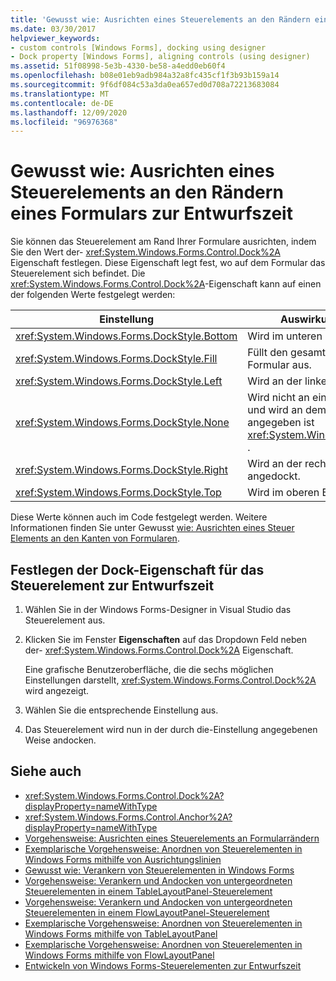 ```yaml
---
title: 'Gewusst wie: Ausrichten eines Steuerelements an den Rändern eines Formulars zur Entwurfszeit'
ms.date: 03/30/2017
helpviewer_keywords:
- custom controls [Windows Forms], docking using designer
- Dock property [Windows Forms], aligning controls (using designer)
ms.assetid: 51f08998-5e3b-4330-be58-a4edd0eb60f4
ms.openlocfilehash: b08e01eb9adb984a32a8fc435cf1f3b93b159a14
ms.sourcegitcommit: 9f6df084c53a3da0ea657ed0d708a72213683084
ms.translationtype: MT
ms.contentlocale: de-DE
ms.lasthandoff: 12/09/2020
ms.locfileid: "96976368"
---
```

# <a name="how-to-align-a-control-to-the-edges-of-forms-at-design-time"></a>Gewusst wie: Ausrichten eines Steuerelements an den Rändern eines Formulars zur Entwurfszeit

Sie können das Steuerelement am Rand Ihrer Formulare ausrichten, indem Sie den Wert der- <xref:System.Windows.Forms.Control.Dock%2A> Eigenschaft festlegen. Diese Eigenschaft legt fest, wo auf dem Formular das Steuerelement sich befindet. Die <xref:System.Windows.Forms.Control.Dock%2A>-Eigenschaft kann auf einen der folgenden Werte festgelegt werden:

|Einstellung|Auswirkung auf das Steuerelement|
|-------------|----------------------------|
|<xref:System.Windows.Forms.DockStyle.Bottom>|Wird im unteren Bereich des Formulars angedockt.|
|<xref:System.Windows.Forms.DockStyle.Fill>|Füllt den gesamten verbleibenden Platz im Formular aus.|
|<xref:System.Windows.Forms.DockStyle.Left>|Wird an der linken Seite des Formulars angedockt.|
|<xref:System.Windows.Forms.DockStyle.None>|Wird nicht an einer beliebigen Stelle andocken und wird an dem Speicherort angezeigt, der durch angegeben ist <xref:System.Windows.Forms.Control.Location%2A> .|
|<xref:System.Windows.Forms.DockStyle.Right>|Wird an der rechten Seite des Formulars angedockt.|
|<xref:System.Windows.Forms.DockStyle.Top>|Wird im oberen Bereich des Formulars angedockt.|

Diese Werte können auch im Code festgelegt werden. Weitere Informationen finden Sie unter Gewusst [wie: Ausrichten eines Steuer Elements an den Kanten von Formularen](how-to-align-a-control-to-the-edges-of-forms.md).

## <a name="set-the-dock-property-for-your-control-at-design-time"></a>Festlegen der Dock-Eigenschaft für das Steuerelement zur Entwurfszeit

1. Wählen Sie in der Windows Forms-Designer in Visual Studio das Steuerelement aus.

2. Klicken Sie im Fenster **Eigenschaften** auf das Dropdown Feld neben der- <xref:System.Windows.Forms.Control.Dock%2A> Eigenschaft.

     Eine grafische Benutzeroberfläche, die die sechs möglichen Einstellungen darstellt, <xref:System.Windows.Forms.Control.Dock%2A> wird angezeigt.

3. Wählen Sie die entsprechende Einstellung aus.

4. Das Steuerelement wird nun in der durch die-Einstellung angegebenen Weise andocken.

## <a name="see-also"></a>Siehe auch

- <xref:System.Windows.Forms.Control.Dock%2A?displayProperty=nameWithType>
- <xref:System.Windows.Forms.Control.Anchor%2A?displayProperty=nameWithType>
- [Vorgehensweise: Ausrichten eines Steuerelements an Formularrändern](how-to-align-a-control-to-the-edges-of-forms.md)
- [Exemplarische Vorgehensweise: Anordnen von Steuerelementen in Windows Forms mithilfe von Ausrichtungslinien](walkthrough-arranging-controls-on-windows-forms-using-snaplines.md)
- [Gewusst wie: Verankern von Steuerelementen in Windows Forms](how-to-anchor-controls-on-windows-forms.md)
- [Vorgehensweise: Verankern und Andocken von untergeordneten Steuerelementen in einem TableLayoutPanel-Steuerelement](how-to-anchor-and-dock-child-controls-in-a-tablelayoutpanel-control.md)
- [Vorgehensweise: Verankern und Andocken von untergeordneten Steuerelementen in einem FlowLayoutPanel-Steuerelement](how-to-anchor-and-dock-child-controls-in-a-flowlayoutpanel-control.md)
- [Exemplarische Vorgehensweise: Anordnen von Steuerelementen in Windows Forms mithilfe von TableLayoutPanel](walkthrough-arranging-controls-on-windows-forms-using-a-tablelayoutpanel.md)
- [Exemplarische Vorgehensweise: Anordnen von Steuerelementen in Windows Forms mithilfe von FlowLayoutPanel](walkthrough-arranging-controls-on-windows-forms-using-a-flowlayoutpanel.md)
- [Entwickeln von Windows Forms-Steuerelementen zur Entwurfszeit](developing-windows-forms-controls-at-design-time.md)
